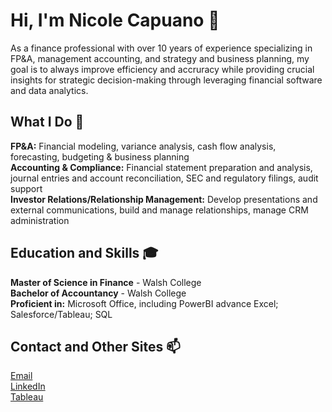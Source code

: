 # Hi, I'm Nicole Capuano 👋 
As a finance professional with over 10 years of experience specializing in FP&A, management accounting, and strategy and business planning, my goal is to always improve efficiency and accruracy while providing crucial insights for strategic decision-making through leveraging financial software and data analytics. 

## What I Do 💼
**FP&A:** Financial modeling, variance analysis, cash flow analysis, forecasting, budgeting & business planning  
**Accounting & Compliance:** Financial statement preparation and analysis, journal entries and account reconciliation, SEC and regulatory filings, audit support  
**Investor Relations/Relationship Management:** Develop presentations and external communications, build and manage relationships, manage CRM administration

## Education and Skills 🎓
**Master of Science in Finance** - Walsh College  
**Bachelor of Accountancy** - Walsh College  
**Proficient in:** Microsoft Office, including PowerBI advance Excel; Salesforce/Tableau; SQL

## Contact and Other Sites 📫
[Email](mailto:nicole.capuano@outlook.com)  
[LinkedIn](https://www.linkedin.com/in/nicole-bignall)  
[Tableau](https://public.tableau.com/app/profile/nicole.capuano)  
<!--
**ncapuan01/ncapuan01** is a ✨ _special_ ✨ repository because its `README.md` (this file) appears on your GitHub profile.

Here are some ideas to get you started:

- 🔭 I’m currently working on ...
- 🌱 I’m currently learning ...
- 👯 I’m looking to collaborate on ...
- 🤔 I’m looking for help with ...
- 💬 Ask me about ...
- 📫 How to reach me: ...
- 😄 Pronouns: ...
- ⚡ Fun fact: ...
-->
